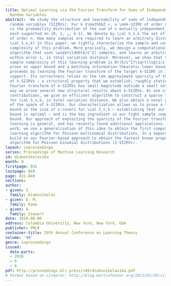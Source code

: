```yaml
---
title: Optimal Learning via the Fourier Transform for Sums of Independent Integer
  Random Variables
abstract: 'We study the structure and learnability of sums of independent integer
  random variables (SIIRVs). For k ∈\mathbbZ_+, a \emk-SIIRV of order n ∈\mathbbZ_+
  is the probability distribution of the sum of n mutually independent random variables
  each supported on {0, 1, …, k-1}. We denote by \cal S_n,k the set of all k-SIIRVs
  of order n. How many samples are required to learn an arbitrary distribution in
  \cal S_n,k? In this paper, we tightly characterize the sample and computational
  complexity of this problem. More precisely, we design a computationally efficient
  algorithm that uses \widetildeO(k/ε^2) samples, and learns an arbitrary k-SIIRV
  within error ε, in total variation distance. Moreover, we show that the \em optimal
  sample complexity of this learning problem is Θ((k/ε^2)\sqrt\log(1/ε)), i.e., we
  prove an upper bound and a matching information-theoretic lower bound. Our algorithm
  proceeds by learning the Fourier transform of the target k-SIIRV in its effective
  support. Its correctness relies on the \em approximate sparsity of the Fourier transform
  of k-SIIRVs – a structural property that we establish, roughly stating that the
  Fourier transform of k-SIIRVs has small magnitude outside a small set. Along the
  way we prove several new structural results about k-SIIRVs. As one of our main structural
  contributions, we give an efficient algorithm to construct a sparse \em proper ε-cover
  for \cal S_n,k, in total variation distance. We also obtain a novel geometric characterization
  of the space of k-SIIRVs. Our characterization allows us to prove a tight lower
  bound on the size of ε-covers for \cal S_n,k – establishing that our cover upper
  bound is optimal – and is the key ingredient in our tight sample complexity lower
  bound. Our approach of exploiting the sparsity of the Fourier transform in distribution
  learning is general, and has recently found additional applications. In a subsequent
  work, we use a generalization of this idea to obtain the first computationally efficient
  learning algorithm for Poisson multinomial distributions. In a separate work, we
  build on our Fourier-based approach to obtain the fastest known proper learning
  algorithm for Poisson binomial distributions (2-SIIRVs). '
layout: inproceedings
series: Proceedings of Machine Learning Research
id: diakonikolas16a
month: 0
firstpage: 831
lastpage: 849
page: 831-849
sections: 
author:
- given: I.
  family: Diakonikolas
- given: D. M.
  family: Kane
- given: A.
  family: Stewart
date: 2016-06-06
address: Columbia University, New York, New York, USA
publisher: PMLR
container-title: 29th Annual Conference on Learning Theory
volume: '49'
genre: inproceedings
issued:
  date-parts:
  - 2016
  - 6
  - 6
pdf: http://proceedings.mlr.press/v49/diakonikolas16a.pdf
# Format based on citeproc: http://blog.martinfenner.org/2013/07/30/citeproc-yaml-for-bibliographies/
---
```

